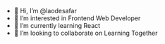 - 👋 Hi, I’m @laodesafar
- 👀 I’m interested in Frontend Web Developer
- 🌱 I’m currently learning React 
- 💞️ I’m looking to collaborate on Learning Together


<!---
laodesafar/laodesafar is a ✨ special ✨ repository because its `README.md` (this file) appears on your GitHub profile.
You can click the Preview link to take a look at your changes.
--->
